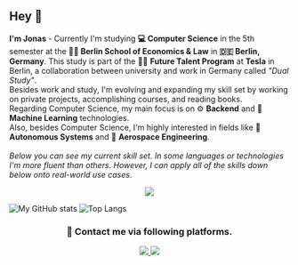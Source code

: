 ## Hey 👋
**I'm Jonas** - Currently I'm studying **💻 Computer Science** in the 5th semester at the **👨‍🎓 Berlin School of Economics & Law** in **🇩🇪 Berlin, Germany**. This study is part of the 👨‍💻 **Future Talent Program** at **Tesla** in Berlin, a collaboration between university and work in Germany called _"Dual Study"_.<br/>
Besides work and study, I'm evolving and expanding my skill set by working on private projects, accomplishing courses, and reading books.<br/>
Regarding Computer Science, my main focus is on ⚙️ **Backend** and 🤖 **Machine Learning** technologies.<br/>
Also, besides Computer Science, I'm highly interested in fields like 🦾 **Autonomous Systems** and 🚀 **Aerospace Engineering**.
<br/><br/>
_Below you can see my current skill set. In some languages or technologies I'm more fluent than others. However, I can apply all of the skills down below onto real-world use cases._

<p align="center">
  <a href="https://skillicons.dev">
    <img src="https://skillicons.dev/icons?i=go,c,cpp,rust,ts,nodejs,git,postgres,py,postman&theme=dark&perline=5" />
  </a>
</p>
    
![My GitHub stats](https://github-readme-stats.vercel.app/api?username=jonasliendl&show_icons=true&theme=github_dark)
![Top Langs](https://github-readme-stats.vercel.app/api/top-langs/?username=jonasliendl&layout=compact&theme=github_dark)

<h3 align="center">
  💬 Contact me via following platforms.
</h3>
<p align="center">
  <a href="https://www.linkedin.com/in/jonasliendl/">
    <img src="https://skillicons.dev/icons?i=linkedin" />
  </a>
  <a href="https://www.x.com/jonasliendl/">
    <img src="https://skillicons.dev/icons?i=twitter" />
  </a>
</p>
